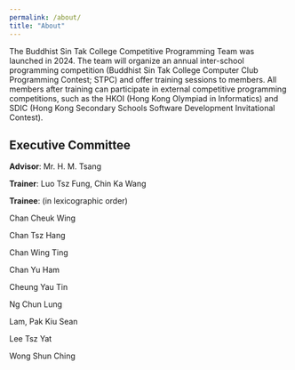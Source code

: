 ```yaml
---
permalink: /about/
title: "About"
---
```


The Buddhist Sin Tak College Competitive Programming Team was launched in 2024. The team will organize an annual inter-school programming competition (Buddhist Sin Tak College Computer Club Programming Contest; STPC) and offer training sessions to members. All members after training can participate in external competitive programming competitions, such as the HKOI (Hong Kong Olympiad in Informatics) and SDIC (Hong Kong Secondary Schools Software Development Invitational Contest).

## Executive Committee

**Advisor**: Mr. H. M. Tsang

**Trainer**: Luo Tsz Fung, Chin Ka Wang

**Trainee**: (in lexicographic order)

Chan Cheuk Wing

Chan Tsz Hang

Chan Wing Ting

Chan Yu Ham

Cheung Yau Tin

Ng Chun Lung

Lam, Pak Kiu Sean

Lee Tsz Yat

Wong Shun Ching